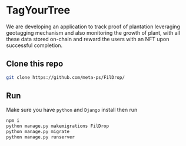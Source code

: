 # TagYourTree

We are developing an application to track proof of plantation leveraging geotagging mechanism and also monitoring the growth of plant, with all these data stored on-chain and reward the users with an NFT upon successful completion.

## Clone this repo

```bash
git clone https://github.com/meta-ps/FilDrop/
```

## Run

Make sure you have `python` and `Django` install then run

```python
npm i
python manage.py makemigrations FilDrop
python manage.py migrate
python manage.py runserver
```
